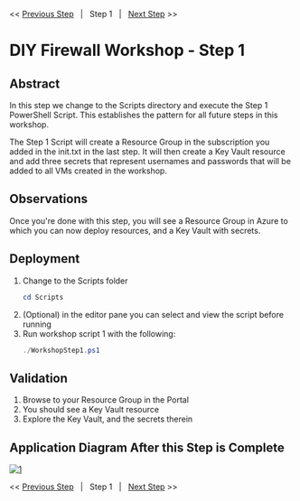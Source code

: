 << [Previous Step][Prev]&nbsp;&nbsp;&nbsp;|&nbsp;&nbsp;&nbsp;Step 1&nbsp;&nbsp;&nbsp;|&nbsp;&nbsp;&nbsp;[Next Step][Next] >> 

# DIY Firewall Workshop - Step 1

## Abstract
In this step we change to the Scripts directory and execute the Step 1 PowerShell Script. This establishes the pattern for all future steps in this workshop.

The Step 1 Script will create a Resource Group in the subscription you added in the init.txt in the last step. It will then create a Key Vault resource and add three secrets that represent usernames and passwords that will be added to all VMs created in the workshop.

## Observations
Once you're done with this step, you will see a Resource Group in Azure to which you can now deploy resources, and a Key Vault with secrets.

## Deployment
1. Change to the Scripts folder
    ```powershell
    cd Scripts
    ```
2. (Optional) in the editor pane you can select and view the script before running
3. Run workshop script 1 with the following:
    ```powershell
    ./WorkshopStep1.ps1
    ```
## Validation
1. Browse to your Resource Group in the Portal
2. You should see a Key Vault resource
3. Explore the Key Vault, and the secrets therein

## Application Diagram After this Step is Complete
[![1]][1]

<< [Previous Step][Prev]&nbsp;&nbsp;&nbsp;|&nbsp;&nbsp;&nbsp;Step 1&nbsp;&nbsp;&nbsp;|&nbsp;&nbsp;&nbsp;[Next Step][Next] >> 

<!--Link References-->
[Prev]: ./WorkshopStep0.md
[Next]: ./WorkshopStep2.md

<!--Image References-->
[1]: ./Media/Step1.svg "As built diagram for step 1" 